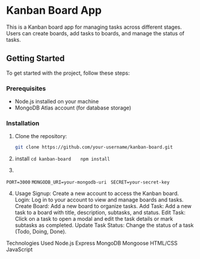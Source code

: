 # Kanban Board App

This is a Kanban board app for managing tasks across different stages. Users can create boards, add tasks to boards, and manage the status of tasks.

## Getting Started

To get started with the project, follow these steps:

### Prerequisites

- Node.js installed on your machine
- MongoDB Atlas account (for database storage)

### Installation

1. Clone the repository:

   ```bash
   git clone https://github.com/your-username/kanban-board.git
   ```


2. install
    ``` cd kanban-board  ```
    ```   npm install ```

3.
  ``` PORT=3000 ```
```MONGODB_URI=your-mongodb-uri```
``` SECRET=your-secret-key```

4. Usage
Signup: Create a new account to access the Kanban board.
Login: Log in to your account to view and manage boards and tasks.
Create Board: Add a new board to organize tasks.
Add Task: Add a new task to a board with title, description, subtasks, and status.
Edit Task: Click on a task to open a modal and edit the task details or mark subtasks as completed.
Update Task Status: Change the status of a task (Todo, Doing, Done).


Technologies Used
Node.js
Express
MongoDB
Mongoose
HTML/CSS
JavaScript


